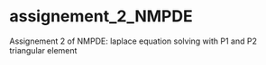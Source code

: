 # assignement_2_NMPDE
Assignement 2 of NMPDE: laplace equation solving with P1 and P2 triangular element 
